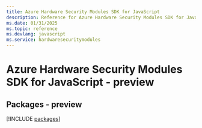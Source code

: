 ```yaml
---
title: Azure Hardware Security Modules SDK for JavaScript
description: Reference for Azure Hardware Security Modules SDK for JavaScript
ms.date: 01/31/2025
ms.topic: reference
ms.devlang: javascript
ms.service: hardwaresecuritymodules
---
```

# Azure Hardware Security Modules SDK for JavaScript - preview
## Packages - preview
[!INCLUDE [packages](hardware-security-modules-index.md)]